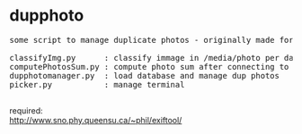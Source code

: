 # dupphoto
<pre>
some script to manage duplicate photos - originally made for synology NAS

classifyImg.py      : classify immage in /media/photo per date based on exiftool info or filename
computePhotosSum.py : compute photo sum after connecting to pgres synology databse
dupphotomanager.py  : load database and manage dup photos
picker.py           : manage terminal

</pre>

required: <BR>
http://www.sno.phy.queensu.ca/~phil/exiftool/
